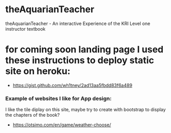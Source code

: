 # theAquarianTeacher
theAquarianTeacher - An interactive Experience of the KRI Level one instructor textbook 

# for coming soon landing page I used these instructions to deploy static site on heroku:

* https://gist.github.com/wh1tney/2ad13aa5fbdd83f6a489


### Example of websites I like for App design:

I like the tile diplay on this site, maybe try to create with bootstrap to display the chapters of the book?

* https://otsimo.com/en/game/weather-choose/